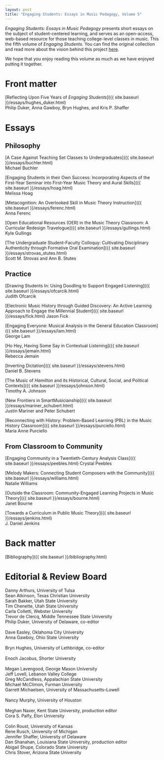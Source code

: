 ```yaml
---
layout: post
title: "Engaging Students: Essays in Music Pedagogy, Volume 5"
---
```


_Engaging Students: Essays in Music Pedagogy_ presents short essays on the subject of student-centered learning, and serves as an open-access, web-based resource for those teaching college-level classes in music. This the fifth volume of *Engaging Students*. You can find the original collection and read more about the vision behind this project [here](http://www.flipcamp.org/engagingstudents/).

We hope that you enjoy reading this volume as much as we have enjoyed putting it together.

# Front matter

[Reflecting Upon Five Years of *Engaging Students*]({{ site.baseurl }}/essays/hughes_duker.html)  
Philip Duker, Anna Gawboy, Bryn Hughes, and Kris P. Shaffer


# Essays


## Philosophy

[A Case Against Teaching Set Classes to Undergraduates]({{ site.baseurl }}/essays/buchler.html)  
Michael Buchler

[Engaging Students in their Own Success: Incorporating Aspects of the First-Year Seminar into First-Year Music Theory and Aural Skills]({{ site.baseurl }}/essays/hoag.html)  
Melissa Hoag

[Metacognition: An Overlooked Skill in Music Theory Instruction]({{ site.baseurl }}/essays/ferenc.html)  
Anna Ferenc

[Open Educational Resources (OER) in the Music Theory Classroom: A Curricular Redesign Travelogue]({{ site.baseurl }}/essays/gullings.html)<br />
Kyle Gullings

[The Undergraduate Student-Faculty Colloquy: Cultivating Disciplinary Authenticity through Formative Oral Examination]({{ site.baseurl }}/essays/strovas_stutes.html)<br />
Scott M. Strovas and Ann B. Stutes


## Practice

[Drawing Students In: Using Doodling to Support Engaged Listening]({{ site.baseurl }}/essays/ofcarcik.html)  
Judith Ofcarcik

[Electronic Music History through Guided Discovery: An Active Learning Approach to Engage the Millennial Student]({{ site.baseurl }}/essays/fick.html)
Jason Fick

[Engaging Everyone: Musical Analysis in the General Education Classroom]({{ site.baseurl }}/essays/lam.html)  
George Lam

[Ho Hey, Having Some Say in Contextual Listening]({{ site.baseurl }}/essays/jemain.html)<br />
Rebecca Jemain

[Inverting Dictation]({{ site.baseurl }}/essays/stevens.html)<br />
Daniel B. Stevens

[The Music of *Hamilton* and its Historical, Cultural, Social, and Political Contexts]({{ site.baseurl }}/essays/johnson.html)<br />
Timothy A. Johnson

[New Frontiers in SmartMusicianship]({{ site.baseurl }}/essays/mariner_schubert.html)<br />
Justin Mariner and Peter Schubert

[Reconnecting with History: Problem-Based Learning (PBL) in the Music History Classroom]({{ site.baseurl }}/essays/purciello.html)<br />
Maria Anne Purciello


## From Classroom to Community

[Engaging Community in a Twentieth-Century Analysis Class]({{ site.baseurl }}/essays/peebles.html)
Crystal Peebles

[Melody Makers: Connecting Student Composers with the Community]({{ site.baseurl }}/essays/williams.html)<br />
Natalie Williams

[Outside the Classroom: Community-Engaged Learning Projects in Music Theory]({{ site.baseurl }}/essays/bourne.html)<br />
Janet Bourne

[Towards a Curriculum in Public Music Theory]({{ site.baseurl }}/essays/jenkins.html)<br />
J. Daniel Jenkins


# Back matter

[Bibliography]({{ site.baseurl }}/bibliography.html)


# Editorial & Review Board

Danny Arthurs, University of Tulsa<br /> 
Sean Atkinson, Texas Christian University<br />
Sarah Bakker, Utah State University<br />
Tim Chenette, Utah State University<br /> 
Carla Colletti, Webster University<br /> 
Trevor de Clercq, Middle Tennessee State University<br /> 
Philip Duker, University of Delaware, co-editor<br />  
Dave Easley, Oklahoma City University<br /> 
Anna Gawboy, Ohio State University<br />  
Bryn Hughes, University of Lethbridge, co-editor<br />  
Enoch Jacobus, Shorter University<br />  
Megan Lavengood, George Mason University<br />
Jeff Lovell, Lebanon Valley College<br />
Greg McCandless, Appalachian State University<br />
Michael McClimon, Furman University<br />
Garrett Michaelsen, University of Massachusetts–Lowell<br />  
Nancy Murphy, University of Houston<br />  
Meghan Naxer, Kent State University, production editor<br />
Cora S. Palfy, Elon University<br />  
Colin Roust, University of Kansas<br /> 
Rene Rusch, University of Michigan<br /> 
Jennifer Shaffer, University of Delaware<br />
Dan Shanahan, Louisiana State University, production editor<br />
Abigail Shupe, Colorado State University<br />
Chris Stover, Arizona State University<br />
